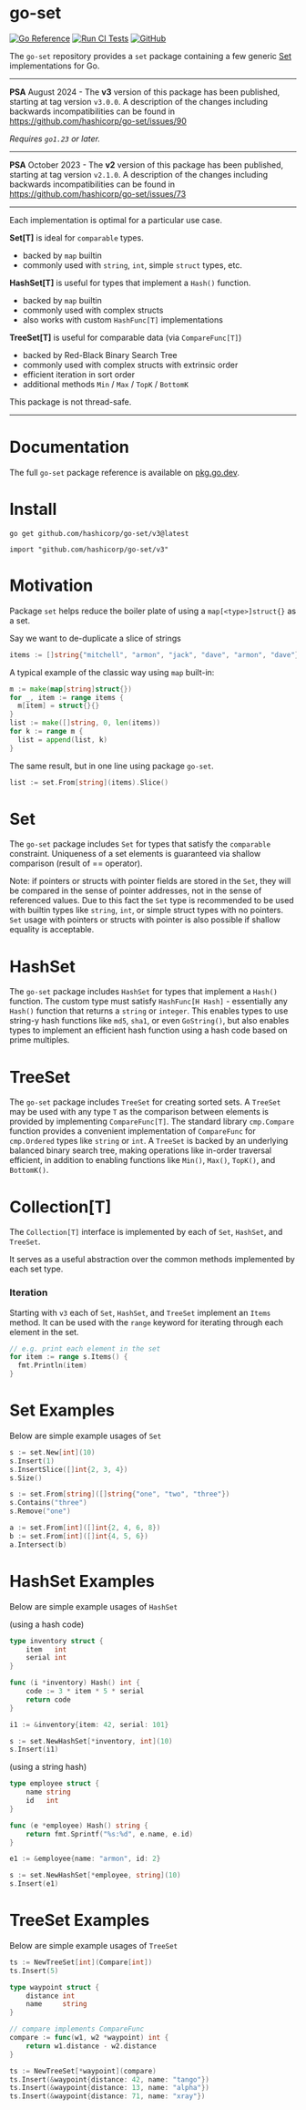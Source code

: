 # go-set

[![Go Reference](https://pkg.go.dev/badge/github.com/hashicorp/go-set.svg)](https://pkg.go.dev/github.com/hashicorp/go-set/v3)
[![Run CI Tests](https://github.com/hashicorp/go-set/actions/workflows/ci.yaml/badge.svg)](https://github.com/hashicorp/go-set/actions/workflows/ci.yaml)
[![GitHub](https://img.shields.io/github/license/hashicorp/go-set)](LICENSE)

The `go-set` repository provides a `set` package containing a few
generic [Set](https://en.wikipedia.org/wiki/Set) implementations for Go.

---

**PSA** August 2024 - The **v3** version of this package has been published,
starting at tag version `v3.0.0`. A description of the changes including
backwards incompatibilities can be found in https://github.com/hashicorp/go-set/issues/90

_Requires `go1.23` or later._

---

**PSA** October 2023 - The **v2** version of this package has been published,
starting at tag version `v2.1.0`. A description of the changes including
backwards incompatibilities can be found in https://github.com/hashicorp/go-set/issues/73

---

Each implementation is optimal for a particular use case.

**Set[T]** is ideal for `comparable` types.
  - backed by `map` builtin
  - commonly used with `string`, `int`, simple `struct` types, etc.

**HashSet[T]** is useful for types that implement a `Hash()` function.
  - backed by `map` builtin
  - commonly used with complex structs
  - also works with custom `HashFunc[T]` implementations

**TreeSet[T]** is useful for comparable data (via `CompareFunc[T]`)
  - backed by Red-Black Binary Search Tree
  - commonly used with complex structs with extrinsic order
  - efficient iteration in sort order
  - additional methods `Min` / `Max` / `TopK` / `BottomK`

This package is not thread-safe.

---

# Documentation

The full `go-set` package reference is available on [pkg.go.dev](https://pkg.go.dev/github.com/hashicorp/go-set/v3).

# Install

```shell
go get github.com/hashicorp/go-set/v3@latest
```

```shell
import "github.com/hashicorp/go-set/v3"
```

# Motivation

Package `set` helps reduce the boiler plate of using a `map[<type>]struct{}` as a set.

Say we want to de-duplicate a slice of strings
```go
items := []string{"mitchell", "armon", "jack", "dave", "armon", "dave"}
```

A typical example of the classic way using `map` built-in:
```go
m := make(map[string]struct{})
for _, item := range items {
  m[item] = struct{}{}
}
list := make([]string, 0, len(items))
for k := range m {
  list = append(list, k)
}
```

The same result, but in one line using package `go-set`.
```go
list := set.From[string](items).Slice()
```

# Set

The `go-set` package includes `Set` for types that satisfy the `comparable` constraint.
Uniqueness of a set elements is guaranteed via shallow comparison (result of == operator).

Note: if pointers or structs with pointer fields are stored in the `Set`, they will
be compared in the sense of pointer addresses, not in the sense of referenced values.
Due to this fact the `Set` type is recommended to be used with builtin types like
`string`, `int`, or simple struct types with no pointers. `Set` usage with pointers or 
structs with pointer is also possible if shallow equality is acceptable.

# HashSet

The `go-set` package includes `HashSet` for types that implement a `Hash()` function.
The custom type must satisfy `HashFunc[H Hash]` - essentially any `Hash()` function
that returns a `string` or `integer`. This enables types to use string-y hash
functions like `md5`, `sha1`, or even `GoString()`, but also enables types to
implement an efficient hash function using a hash code based on prime multiples.

# TreeSet

The `go-set` package includes `TreeSet` for creating sorted sets. A `TreeSet` may
be used with any type `T` as the comparison between elements is provided by implementing
`CompareFunc[T]`. The standard library `cmp.Compare` function provides a convenient
implementation of `CompareFunc` for `cmp.Ordered` types like `string` or `int`. A
`TreeSet` is backed by an underlying balanced binary search tree, making operations
like in-order traversal efficient, in addition to enabling functions like `Min()`,
`Max()`, `TopK()`, and `BottomK()`.

# Collection[T]

The `Collection[T]` interface is implemented by each of `Set`, `HashSet`, and `TreeSet`.

It serves as a useful abstraction over the common methods implemented by each set type.

### Iteration

Starting with `v3` each of `Set`, `HashSet`, and `TreeSet` implement an `Items`
method. It can be used with the `range` keyword for iterating through each 
element in the set.

```go
// e.g. print each element in the set
for item := range s.Items() {
  fmt.Println(item)
}
```

# Set Examples

Below are simple example usages of `Set`

```go
s := set.New[int](10)
s.Insert(1)
s.InsertSlice([]int{2, 3, 4})
s.Size()
```

```go
s := set.From[string]([]string{"one", "two", "three"})
s.Contains("three")
s.Remove("one")
```


```go
a := set.From[int]([]int{2, 4, 6, 8})
b := set.From[int]([]int{4, 5, 6})
a.Intersect(b)
```

# HashSet Examples

Below are simple example usages of `HashSet`

(using a hash code)
```go
type inventory struct {
    item   int
    serial int
}

func (i *inventory) Hash() int {
    code := 3 * item * 5 * serial
    return code
}

i1 := &inventory{item: 42, serial: 101}

s := set.NewHashSet[*inventory, int](10)
s.Insert(i1)
```

(using a string hash)
```go
type employee struct {
    name string
    id   int
}

func (e *employee) Hash() string {
    return fmt.Sprintf("%s:%d", e.name, e.id)
}

e1 := &employee{name: "armon", id: 2}

s := set.NewHashSet[*employee, string](10)
s.Insert(e1)
```

# TreeSet Examples

Below are simple example usages of `TreeSet`

```go
ts := NewTreeSet[int](Compare[int])
ts.Insert(5)
```

```go
type waypoint struct {
    distance int
    name     string
}

// compare implements CompareFunc
compare := func(w1, w2 *waypoint) int {
    return w1.distance - w2.distance
}

ts := NewTreeSet[*waypoint](compare)
ts.Insert(&waypoint{distance: 42, name: "tango"})
ts.Insert(&waypoint{distance: 13, name: "alpha"})
ts.Insert(&waypoint{distance: 71, name: "xray"})
```

